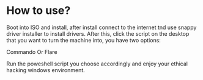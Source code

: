 # How to use?

Boot into ISO and install, after install connect to the internet tnd use snappy driver installer to install drivers. After this, click the script on the desktop that you want to turn the machine into, you have two options:

Commando Or Flare

Run the poweshell script you choose accordingly and enjoy your ethical hacking windows environment.
